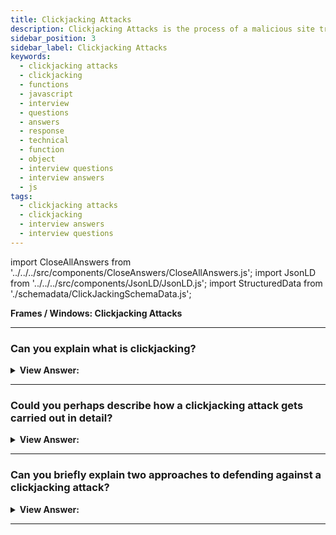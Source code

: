 ```yaml
---
title: Clickjacking Attacks
description: Clickjacking Attacks is the process of a malicious site trying to trick a user into clicking on a link that is on another site.
sidebar_position: 3
sidebar_label: Clickjacking Attacks
keywords:
  - clickjacking attacks
  - clickjacking
  - functions
  - javascript
  - interview
  - questions
  - answers
  - response
  - technical
  - function
  - object
  - interview questions
  - interview answers
  - js
tags:
  - clickjacking attacks
  - clickjacking
  - interview answers
  - interview questions
---
```


import CloseAllAnswers from '../../../src/components/CloseAnswers/CloseAllAnswers.js';
import JsonLD from '../../../src/components/JsonLD/JsonLD.js';
import StructuredData from './schemadata/ClickJackingSchemaData.js';

<JsonLD data={StructuredData} />

<head>
  <title>Clickjacking Attacks | JavaScript Frontend Phone Interview</title>
</head>

**Frames / Windows: Clickjacking Attacks**

<CloseAllAnswers />

---

### Can you explain what is clickjacking?

<details>
  <summary><strong>View Answer:</strong></summary>
  <div>
  <div><strong>Interview Response:</strong> The “clickjacking” attack allows an evil page to click on a “victim site” on behalf of the visitor. Many sites were hacked this way, in the past, including Twitter, Facebook, Paypal, and other sites. They have all been fixed, of course.
    </div>
  </div>
</details>

---

### Could you perhaps describe how a clickjacking attack gets carried out in detail?

<details>
  <summary><strong>View Answer:</strong></summary>
  <div>
  <div><strong>Interview Response:</strong> The idea is quite simple. A visitor gets lured to an evil page. It does not matter how. The page has a harmless-looking link on it (like “get rich now” or “click here, very funny”). The malicious website places a transparent &#8249;iframe&#8250; with src from facebook.com above the link, so that the "Like" button is directly above it. Typically, this implementation gets accomplished using a z-index, and the visitor clicks the button instead of the link.
    </div><br />
  <div><strong className="codeExample">Code Example:</strong><br /><br />

  <div></div>

```html
<style>
  iframe {
    /* iframe from the victim site */
    width: 400px;
    height: 100px;
    position: absolute;
    top: 0;
    left: -20px;
    opacity: 0.5; /* in real opacity:0 */
    z-index: 1;
  }
</style>

<div>Click to get rich now:</div>

<!-- The url from the victim site -->
<iframe src="/clickjacking/facebook.html"></iframe>

<button>Click here!</button>

<div>...And you're cool (I'm a cool hacker actually)!</div>
```

  </div>
  </div>
</details>

---

### Can you briefly explain two approaches to defending against a clickjacking attack?

<details>
  <summary><strong>View Answer:</strong></summary>
  <div>
  <div><strong>Interview Response:</strong> The first or naive approach is a defensive measure employing a piece of JavaScript code that prevents the website from being opened in a frame (so-called "frame busting"). If the window discovers it is not at the top, it immediately rises to the top. This approach is not a solid defense because there are several methods to circumvent it. The second approach is using the sandbox attribute to block navigation. One of the things restricted by the sandbox attribute is navigation. A sandboxed iframe may not change top.location. So, we can add the iframe with sandbox="allow-scripts allow-forms". That would relax the restrictions, permitting scripts and forms. But we omit allow-top-navigation so that changing top.location is forbidden. The recommended approach uses X-Frame-Options: SAMEORIGIN on pages (or whole websites) that does not intentionally get viewed inside frames.
    </div><br />
  <div><strong className="codeExample">Code Example:</strong> Frame Busting (Novice Approach: not recommended)<br /><br />

  <div></div>

```js
if (top != window) {
  top.location = window.location;
}
```

  </div><br />
  <div><strong className="codeExample">Code Example:</strong> Sandbox Attribute (Testing Approach: should not be used in production)
<br /><br />

  <div></div>

```js
<iframe sandbox='allow-scripts allow-forms' src='facebook.html'></iframe>
```

  </div>
  </div>
</details>

---
